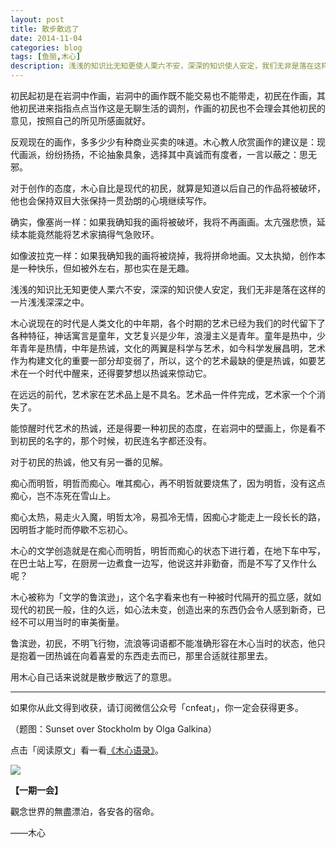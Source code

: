 ```yaml
---
layout: post
title: 散步散远了
date: 2014-11-04
categories: blog
tags: [鱼丽,木心]
description: 浅浅的知识比无知更使人栗六不安，深深的知识使人安定，我们无非是落在这样的一片浅浅深深之中。
---
```


初民起初是在岩洞中作画，岩洞中的画作既不能交易也不能带走，初民在作画，其他初民进来指指点点当作这是无聊生活的调剂，作画的初民也不会理会其他初民的意见，按照自己的所见所感画就好。

反观现在的画作，多多少少有种商业买卖的味道。木心教人欣赏画作的建议是：现代画派，纷纷扬扬，不论抽象具象，选择其中真诚而有度者，一言以蔽之：思无邪。

对于创作的态度，木心自比是现代的初民，就算是知道以后自己的作品将被破坏，他也会保持双目大张保持一贯劲朗的心境继续写作。

确实，像塞尚一样：如果我确知我的画将被破坏，我将不再画画。太亢强悲愤，延续本能竟然能将艺术家搞得气急败环。

如像波拉克一样：如果我确知我的画将被烧掉，我将拼命地画。又太执拗，创作本是一种快乐，但如被外左右，那也实在是无趣。

浅浅的知识比无知更使人栗六不安，深深的知识使人安定，我们无非是落在这样的一片浅浅深深之中。

木心说现在的时代是人类文化的中年期，各个时期的艺术已经为我们的时代留下了各种特征，神话寓言是童年，文艺复兴是少年，浪漫主义是青年。童年是热中，少年青年是热情，中年是热诚，文化的两翼是科学与艺术，如今科学发展昌明，艺术作为构建文化的重要一部分却变弱了，所以，这个的艺术最缺的便是热诚，如要艺术在一个时代中醒来，还得要梦想以热诚来惊动它。

在远远的前代，艺术家在艺术品上是不具名。艺术品一件件完成，艺术家一个个消失了。

能惊醒时代艺术的热诚，还是得要一种初民的态度，在岩洞中的壁画上，你是看不到初民的名字的，那个时候，初民连名字都还没有。

对于初民的热诚，他又有另一番的见解。

痴心而明哲，明哲而痴心。唯其痴心，再不明哲就要烧焦了，因为明哲，没有这点痴心，岂不冻死在雪山上。

痴心太热，易走火入魔，明哲太冷，易孤冷无情，因痴心才能走上一段长长的路，因明哲才能时而停歇不忘初心。

木心的文学创造就是在痴心而明哲，明哲而痴心的状态下进行着，在地下车中写，在巴士站上写，在厨房一边煮食一边写，他说这并非勤奋，而是不写了又作什么呢？

木心被称为「文学的鲁滨逊」，这个名字看来也有一种被时代隔开的孤立感，就如现代的初民一般，住的久远，如心法未变，创造出来的东西仍会令人感到新奇，已经不可以用当时的审美衡量。

鲁滨逊，初民，不明飞行物，流浪等词语都不能准确形容在木心当时的状态，他只是抱着一团热诚在向着喜爱的东西走去而已，那里合适就往那里去。

用木心自己话来说就是散步散远了的意思。

----

如果你从此文得到收获，请订阅微信公众号「cnfeat」，你一定会获得更多。

（题图：Sunset over Stockholm by Olga Galkina）

点击「阅读原文」看一看[《木心语录》](http://book.douban.com/review/4878284/)。

![](http://cnfeat.qiniudn.com/signitrue-2014-09-28.jpg)

**【一期一会】**


觀念世界的無盡漂泊，各安各的宿命。

——木心
